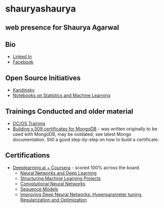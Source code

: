 # **shauryashaurya**
## web presence for Shaurya Agarwal

## Bio

* [Linked In](https://www.linkedin.com/in/shauryashaurya/)
* [Facebook](https://www.facebook.com/shauryashaurya)


## Open Source Initiatives
* [Kandinsky](https://shauryashaurya.github.io/kandinsky/)
* [Notebooks on Statistics and Machine Learning](https://github.com/shauryashaurya/NoteBooks-Statistics-and-MachineLearning)

## Trainings Conducted and older material
* [DC/OS Training](https://shauryashaurya.github.io/DCOS-Training/)
* [Building x.509 certificates for MongoDB](https://github.com/shauryashaurya/tutorial-x.509certificates-mongo) - was written originally to be used with MongoDB, may be outdated, see latest Mongo documentation. Still a good step-by-step on how to build a certificate.

## Certifications
* [Deeplearning.ai + Coursera](https://www.coursera.org/account/accomplishments/specialization/certificate/3Q6YKY4FL893) - scored 100% across the board.
  * [Neural Networks and Deep Learning](https://coursera.org/share/6e6578079a897653f694e2b0aa29d9c3) 
  * [Structuring Machine Learning Projects](https://coursera.org/share/16748962ee3b2810bf474859c9663644)
  * [Convolutional Neural Networks](https://coursera.org/share/d924d509e6dcb5f99c9ec7bd2d59e9ca)
  * [Sequence Models](https://coursera.org/share/01d13b9030cbd126b7a14bc82281d04a)
  * [Improving Deep Neural Networks: Hyperparameter tuning, Regularization and Optimization](https://coursera.org/share/8500658682fc0106deef572092443159)
